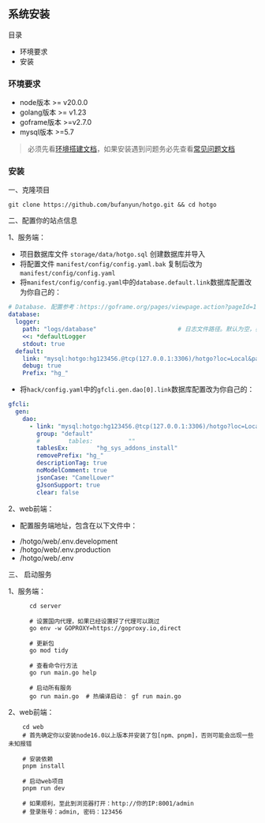 ## 系统安装

目录

- 环境要求
- 安装

### 环境要求

- node版本 >= v20.0.0
- golang版本 >= v1.23
- goframe版本 >=v2.7.0
- mysql版本 >=5.7

> 必须先看[环境搭建文档](start-environment.md)，如果安装遇到问题务必先查看[常见问题文档](start-issue.md)

### 安装


一、克隆项目

```
git clone https://github.com/bufanyun/hotgo.git && cd hotgo
```

二、配置你的站点信息

1、服务端：
- 项目数据库文件 `storage/data/hotgo.sql` 创建数据库并导入
- 将配置文件 `manifest/config/config.yaml.bak` 复制后改为`manifest/config/config.yaml`
- 将`manifest/config/config.yaml`中的`database.default.link`数据库配置改为你自己的：
```yaml
# Database. 配置参考：https://goframe.org/pages/viewpage.action?pageId=1114245
database:
  logger:
    path: "logs/database"                       # 日志文件路径。默认为空，表示关闭，仅输出到终端
    <<: *defaultLogger
    stdout: true
  default:
    link: "mysql:hotgo:hg123456.@tcp(127.0.0.1:3306)/hotgo?loc=Local&parseTime=true&charset=utf8mb4"
    debug: true
    Prefix: "hg_"
```

- 将`hack/config.yaml`中的`gfcli.gen.dao[0].link`数据库配置改为你自己的：
```yaml
gfcli:
  gen:
    dao:
      - link: "mysql:hotgo:hg123456.@tcp(127.0.0.1:3306)/hotgo?loc=Local&parseTime=true&charset=utf8mb4"
        group: "default"                                                # 分组 使用hotgo代码生成功能时必须填
        #        tables:          ""                                    # 指定当前数据库中需要执行代码生成的数据表。如果为空，表示数据库的所有表都会生成。
        tablesEx:        "hg_sys_addons_install"                        # 指定当前数据库中需要排除代码生成的数据表。
        removePrefix: "hg_"
        descriptionTag: true
        noModelComment: true
        jsonCase: "CamelLower"
        gJsonSupport: true
        clear: false
```

2、web前端：
- 配置服务端地址，包含在以下文件中：
* /hotgo/web/.env.development
* /hotgo/web/.env.production
* /hotgo/web/.env


三、 启动服务

1、服务端：
```shell script
      cd server
      
      # 设置国内代理，如果已经设置好了代理可以跳过
      go env -w GOPROXY=https://goproxy.io,direct
      
      # 更新包
      go mod tidy  
      
      # 查看命令行方法
      go run main.go help
      
      # 启动所有服务
      go run main.go  # 热编译启动： gf run main.go
```

2、web前端：
```shell script
    cd web
    # 首先确定你以安装node16.0以上版本并安装了包[npm、pnpm]，否则可能会出现一些未知报错
    
    # 安装依赖
    pnpm install 
    
    # 启动web项目
    pnpm run dev 
    
    # 如果顺利，至此到浏览器打开：http://你的IP:8001/admin
    # 登录账号：admin, 密码：123456
```





